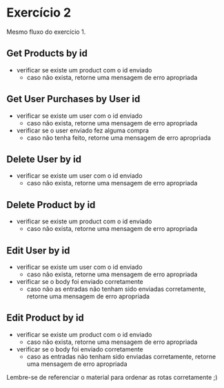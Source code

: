 # Exercício 2
Mesmo fluxo do exercício 1.

## Get Products by id
- verificar se existe um product com o id enviado
    - caso não exista, retorne uma mensagem de erro apropriada

## Get User Purchases by User id
- verificar se existe um user com o id enviado
    - caso não exista, retorne uma mensagem de erro apropriada
- verificar se o user enviado fez alguma compra
    - caso não tenha feito, retorne uma mensagem de erro apropriada

## Delete User by id
- verificar se existe um user com o id enviado
    - caso não exista, retorne uma mensagem de erro apropriada

## Delete Product by id
- verificar se existe um product com o id enviado
    - caso não exista, retorne uma mensagem de erro apropriada

## Edit User by id
- verificar se existe um user com o id enviado
    - caso não exista, retorne uma mensagem de erro apropriada
- verificar se o body foi enviado corretamente
    - caso não as entradas não tenham sido enviadas corretamente, retorne uma mensagem de erro apropriada

## Edit Product by id
- verificar se existe um product com o id enviado
    - caso não exista, retorne uma mensagem de erro apropriada
- verificar se o body foi enviado corretamente
    - caso as entradas não tenham sido enviadas corretamente, retorne uma mensagem de erro apropriada


Lembre-se de referenciar o material para ordenar as rotas corretamente ;)
